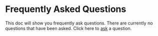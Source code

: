 # Frequently Asked Questions

This doc will show you frequently ask questions.
There are currently no questions that have been asked. Click here to [ask](https://github.com/HotdoGuy90/osrmscript/issues) a question.
